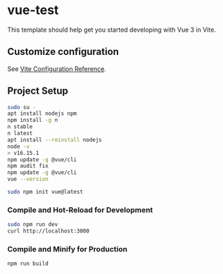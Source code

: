 # vue-test

This template should help get you started developing with Vue 3 in Vite.

## Customize configuration

See [Vite Configuration Reference](https://vitejs.dev/config/).

## Project Setup

```sh
sudo su -
apt install nodejs npm
npm install -g n
n stable
n latest
apt install --reinstall nodejs
node -v
> v16.15.1
npm update -g @vue/cli
npm audit fix
npm update -g @vue/cli
vue --version
```

```sh
sudo npm init vue@latest
```

### Compile and Hot-Reload for Development

```sh
sudo npm run dev
curl http://localhost:3000
```

### Compile and Minify for Production

```sh
npm run build
```
